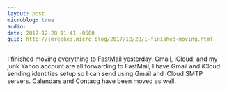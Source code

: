 ```yaml
---
layout: post
microblog: true
audio: 
date: 2017-12-28 11:41 -0500
guid: http://jmreekes.micro.blog/2017/12/28/i-finished-moving.html
---
```

I finished moving everything to FastMail yesterday. Gmail, iCloud, and my junk Yahoo account are all forwarding to FastMail, I have Gmail and iCloud sending identities setup so I can send using Gmail and iCloud SMTP servers. Calendars and Contacg have been moved as well. 

